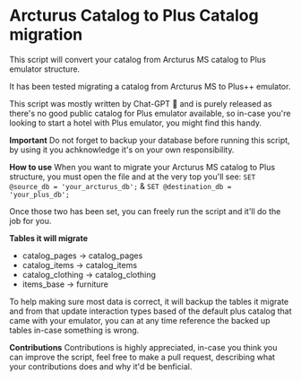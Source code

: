 # Arcturus Catalog to Plus Catalog migration
This script will convert your catalog from Arcturus MS catalog to Plus emulator structure.

It has been tested migrating a catalog from Arcturus MS to Plus++ emulator.

This script was mostly written by Chat-GPT 🙏 and is purely released as there's no good public catalog for Plus emulator available, so in-case you're looking to start a hotel with Plus emulator, you might find this handy.

**Important** 
Do not forget to backup your database before running this script, by using it you achknowledge it's on your own responsibility.

**How to use**
When you want to migrate your Arcturus MS catalog to Plus structure, you must open the file and at the very top you'll see:
``SET @source_db = 'your_arcturus_db';`` & ``SET @destination_db = 'your_plus_db';``

Once those two has been set, you can freely run the script and it'll do the job for you.

**Tables it will migrate**
- catalog_pages -> catalog_pages
- catalog_items -> catalog_items
- catalog_clothing -> catalog_clothing
- items_base -> furniture

To help making sure most data is correct, it will backup the tables it migrate and from that update interaction types based of the default plus catalog that came with your emulator, you can at any time reference the backed up tables in-case something is wrong.

**Contributions**
Contributions is highly appreciated, in-case you think you can improve the script, feel free to make a pull request, describing what your contributions does and why it'd be benficial. 
